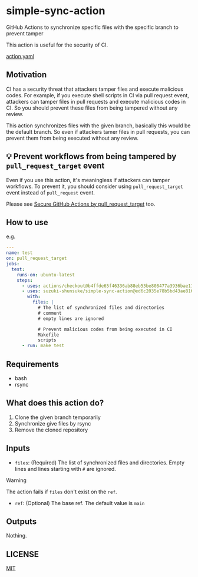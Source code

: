 # simple-sync-action

GitHub Actions to synchronize specific files with the specific branch to prevent tamper

This action is useful for the security of CI.

[action.yaml](action.yaml)

## Motivation

CI has a security threat that attackers tamper files and execute malicious codes.
For example, if you execute shell scripts in CI via pull request event, attackers can tamper files in pull requests and execute malicious codes in CI.
So you should prevent these files from being tampered without any review.

This action synchronizes files with the given branch, basically this would be the default branch.
So even if attackers tamer files in pull requests, you can prevent them from being executed without any review.

## :bulb: Prevent workflows from being tampered by `pull_request_target` event

Even if you use this action, it's meaningless if attackers can tamper workflows.
To prevent it, you should consider using `pull_request_target` event instead of `pull_request` event.

Please see [Secure GitHub Actions by pull_request_target](https://dev.to/suzukishunsuke/secure-github-actions-by-pullrequesttarget-641) too.

## How to use

e.g.

```yaml
---
name: test
on: pull_request_target
jobs:
  test:
    runs-on: ubuntu-latest
    steps:
      - uses: actions/checkout@b4ffde65f46336ab88eb53be808477a3936bae11 # v4.1.1
      - uses: suzuki-shunsuke/simple-sync-action@ed6c2035e78b5bd43ae8167446f00755692ca06c # v0.1.0
        with:
          files: |
            # The list of synchronized files and directories
            # comment
            # empty lines are ignored

            # Prevent malicious codes from being executed in CI
            Makefile
            scripts
      - run: make test
```

## Requirements

- bash
- rsync

## What does this action do?

1. Clone the given branch temporarily
2. Synchronize give files by rsync
3. Remove the cloned repository

## Inputs

- `files`: (Required) The list of synchronized files and directories. Empty lines and lines starting with `#` are ignored.

> [!WARNING]
> The action fails if `files` don't exist on the `ref`.

- `ref`: (Optional) The base ref. The default value is `main`

## Outputs

Nothing.

## LICENSE

[MIT](LICENSE)
